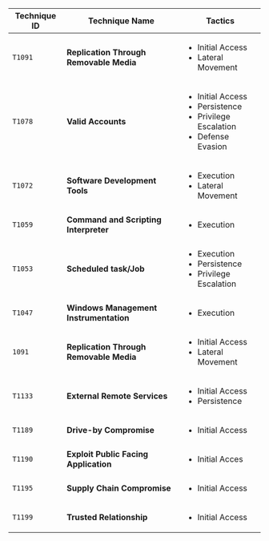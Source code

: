 <table>
    <thead>
        <tr>
            <th>Technique ID</th>
            <th>Technique Name</th>
            <th>Tactics</th>
        </tr>
    </thead>
    <tbody>
        <tr>
            <td><code>T1091</code></td>
            <td><b>Replication Through Removable Media</b></td>
            <td>
                <ul>
                    <li>Initial Access</li>
                    <li>Lateral Movement</li>
                </ul>
            </td>
        </tr>
        <tr>
            <td> <code>T1078</code></td>
            <td> <b> Valid Accounts </b></td>
            <td>
                <ul>
                    <li> Initial Access </li>
                    <li> Persistence </li>
                    <li> Privilege Escalation </li>
                    <li> Defense Evasion </li>
                </ul>
            </td>
        </tr>
        <tr>
            <td> <code>T1072</code></td>
            <td> <b> Software Development Tools </b></td>
            <td>
                <ul>
                    <li> Execution </li>
                    <li> Lateral Movement </li>
                </ul>
            </td>
        </tr>
        <tr>
            <td> <code>T1059</code></td>
            <td> <b> Command and Scripting Interpreter </b></td>
            <td>
                <ul>
                    <li> Execution </li>
                </ul>
            </td>
        </tr>
        <tr>
            <td> <code>T1053</code></td>
            <td> <b> Scheduled task/Job </b></td>
            <td>
                <ul>
                    <li> Execution </li>
                    <li> Persistence </li>
                    <li> Privilege Escalation </li>
                </ul>
            </td>
        </tr>
        <tr>
            <td> <code>T1047</code></td>
            <td> <b> Windows Management Instrumentation </b></td>
            <td>
                <ul>
                    <li> Execution </li>
                </ul>
            </td>
        </tr>
        <tr>
            <td><code>1091</code></td>
            <td><b>Replication Through Removable Media</b></td>
            <td>
                <ul>
                    <li>Initial Access</li>
                    <li>Lateral Movement</li>
                </ul>
            </td>
        </tr>
        <tr>
            <td> <code>T1133</code> </td>
            <td> <b> External Remote Services </b> </td>
            <td>
                <ul>
                    <li> Initial Access </li>
                    <li> Persistence </li>
                </ul>
            </td>
        </tr>
        <tr>
            <td> <code>T1189</code> </td>
            <td> <b> Drive-by Compromise </b> </td>
            <td>
                <ul>
                    <li> Initial Access </li>
                    <ul>
            </td>
        </tr>
        <tr>
            <td> <code>T1190</code>
            </td>
            <td> <b> Exploit Public Facing Application </b> </td>
            <td>
                <ul>
                    <li>Initial Acces </li>
                    <ul>
            </td>
        </tr>
        <tr>
            <td> <code>T1195</code> </td>
            <td> <b> Supply Chain Compromise </b> </td>
            <td>
                <ul>
                    <li>Initial Access</li>
                </ul>
            </td>
        </tr>
        <tr>
            <td> <code>T1199</code> </td>
            <td>
                <b>Trusted Relationship</b>
            </td>
            <td>
                <ul>
                    <li>
                        Initial Access
                    </li>
                </ul>
            </td>
        </tr>
    </tbody>
</table>
